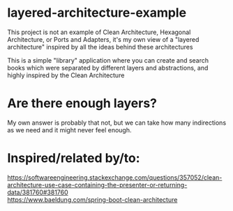 # layered-architecture-example
This project is not an example of Clean Architecture, Hexagonal Architecture, or Ports and Adapters, it's my own view of a "layered architecture" inspired by all the ideas behind these architectures

This is a simple "library" application where you can create and search books which were separated by different layers and abstractions, and highly inspired by the Clean Architecture

# Are there enough layers?
My own answer is probably that not, but we can take how many indirections as we need and it might never feel enough.

# Inspired/related by/to:
https://softwareengineering.stackexchange.com/questions/357052/clean-architecture-use-case-containing-the-presenter-or-returning-data/381760#381760  
https://www.baeldung.com/spring-boot-clean-architecture
